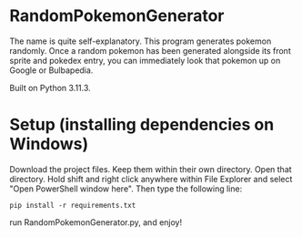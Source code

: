 # RandomPokemonGenerator

The name is quite self-explanatory. This program generates pokemon randomly. 
Once a random pokemon has been generated alongside its front sprite and pokedex entry, you can immediately look that pokemon up on Google or
Bulbapedia.

Built on Python 3.11.3.

# Setup (installing dependencies on Windows)

Download the project files. Keep them within their own directory. Open that directory.
Hold shift and right click anywhere within File Explorer and select "Open PowerShell window here".
Then type the following line:

`pip install -r requirements.txt`

run RandomPokemonGenerator.py, and enjoy!
